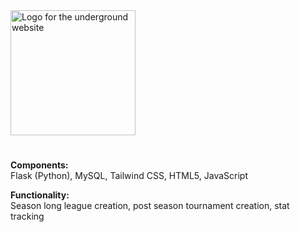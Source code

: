 <img width="200" height="200" alt="Logo for the underground website" src="https://github.com/user-attachments/assets/d5b13cfc-4b81-48d5-a1fc-28a9b1393004" />

#  
**Components:**  
Flask (Python), MySQL, Tailwind CSS, HTML5, JavaScript  

**Functionality:**  
Season long league creation, post season tournament creation, stat tracking  
